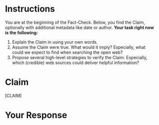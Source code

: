 # Instructions
You are at the beginning of the Fact-Check. Below, you find the Claim, optionally with additional metadata like date or author. **Your task right now is the following:**
1. Explain the Claim in using your own words.
2. Assume the Claim were true. What would it imply? Especially, what could we expect to find when searching the open web? 
3. Propose several high-level strategies to verify the Claim. Especially, which (credible) web sources could deliver helpful information?

# Claim
[CLAIM]

# Your Response
